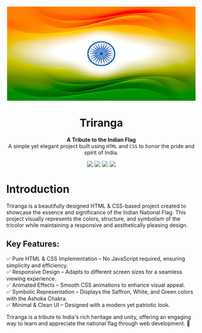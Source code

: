 <p align="center">
  <img src="images/trirange.jpg" alt="our trirange" width="500" height="250"/>
</p>

<h1 align="center"> Triranga</h1> 
<p align="center">
  <b>A Tribute to the Indian Flag</b><br>
  A simple yet elegant project built using <code>HTML</code> and <code>CSS</code> to honor the pride and spirit of India.  
</p>

<p align="center">
  <img src="https://img.shields.io/badge/Project-HTML%20%7C%20CSS-blue?style=for-the-badge" />
  <img src="https://img.shields.io/badge/Theme-Indian%20Flag-orange?style=for-the-badge" />
  <img src="https://img.shields.io/badge/Tribute-%F0%9F%87%AE%F0%9F%87%B3-green?style=for-the-badge" />
  <img src="https://img.shields.io/badge/Pride-Nation-yellow?style=for-the-badge" />
</p>


# Introduction
Triranga is a beautifully designed HTML & CSS-based project created to showcase the essence and significance of the Indian National Flag. This project visually represents the colors, structure, and symbolism of the tricolor while maintaining a responsive and aesthetically pleasing design.

## Key Features:
✅ Pure HTML & CSS Implementation – No JavaScript required, ensuring simplicity and efficiency.<br>
✅ Responsive Design – Adapts to different screen sizes for a seamless viewing experience.<br>
✅ Animated Effects – Smooth CSS animations to enhance visual appeal.<br>
✅ Symbolic Representation – Displays the Saffron, White, and Green colors with the Ashoka Chakra.<br>
✅ Minimal & Clean UI – Designed with a modern yet patriotic look.<br>

Triranga is a tribute to India's rich heritage and unity, offering an engaging way to learn and appreciate the national flag through web development. 🚀
